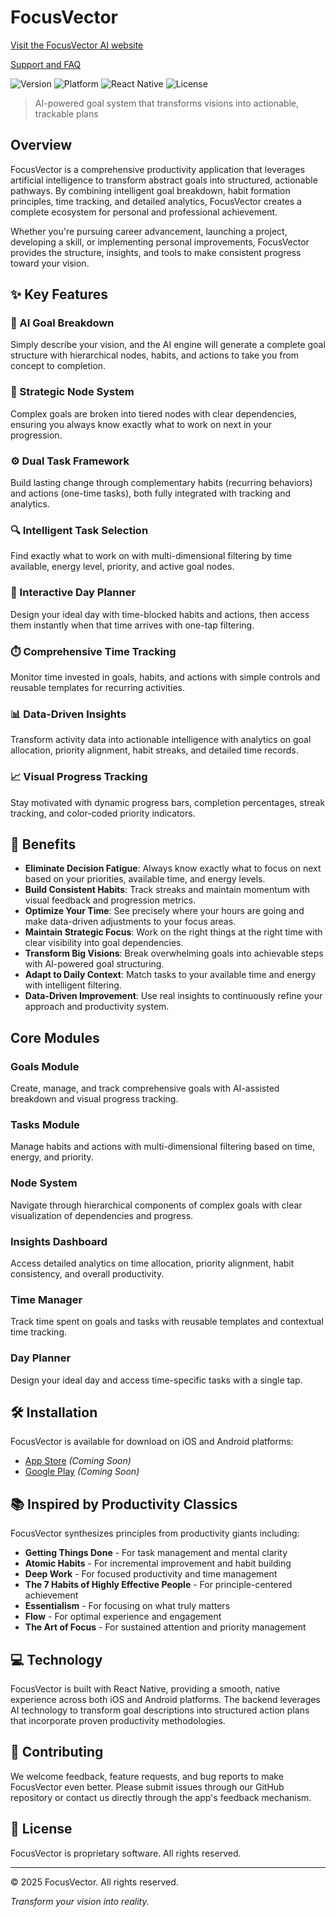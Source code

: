 # FocusVector

[Visit the FocusVector AI website](https://curtis-gaye7.github.io/focusvector-ai-website/index.html)

[Support and FAQ](https://curtis-gaye7.github.io/focusvector-website/support.html)

![Version](https://img.shields.io/badge/version-1.0.0-blue.svg)
![Platform](https://img.shields.io/badge/platform-iOS%20%7C%20Android-lightgrey.svg)
![React Native](https://img.shields.io/badge/React%20Native-latest-61dafb.svg)
![License](https://img.shields.io/badge/license-Proprietary-red.svg)

> AI-powered goal system that transforms visions into actionable, trackable plans

## Overview

FocusVector is a comprehensive productivity application that leverages artificial intelligence to transform abstract goals into structured, actionable pathways. By combining intelligent goal breakdown, habit formation principles, time tracking, and detailed analytics, FocusVector creates a complete ecosystem for personal and professional achievement.

Whether you're pursuing career advancement, launching a project, developing a skill, or implementing personal improvements, FocusVector provides the structure, insights, and tools to make consistent progress toward your vision.

## ✨ Key Features

### 🤖 AI Goal Breakdown
Simply describe your vision, and the AI engine will generate a complete goal structure with hierarchical nodes, habits, and actions to take you from concept to completion.

### 🌳 Strategic Node System
Complex goals are broken into tiered nodes with clear dependencies, ensuring you always know exactly what to work on next in your progression.

### ⚙️ Dual Task Framework
Build lasting change through complementary habits (recurring behaviors) and actions (one-time tasks), both fully integrated with tracking and analytics.

### 🔍 Intelligent Task Selection
Find exactly what to work on with multi-dimensional filtering by time available, energy level, priority, and active goal nodes.

### 📅 Interactive Day Planner
Design your ideal day with time-blocked habits and actions, then access them instantly when that time arrives with one-tap filtering.

### ⏱️ Comprehensive Time Tracking
Monitor time invested in goals, habits, and actions with simple controls and reusable templates for recurring activities.

### 📊 Data-Driven Insights
Transform activity data into actionable intelligence with analytics on goal allocation, priority alignment, habit streaks, and detailed time records.

### 📈 Visual Progress Tracking
Stay motivated with dynamic progress bars, completion percentages, streak tracking, and color-coded priority indicators.

## 🎯 Benefits

- **Eliminate Decision Fatigue**: Always know exactly what to focus on next based on your priorities, available time, and energy levels.
- **Build Consistent Habits**: Track streaks and maintain momentum with visual feedback and progression metrics.
- **Optimize Your Time**: See precisely where your hours are going and make data-driven adjustments to your focus areas.
- **Maintain Strategic Focus**: Work on the right things at the right time with clear visibility into goal dependencies.
- **Transform Big Visions**: Break overwhelming goals into achievable steps with AI-powered goal structuring.
- **Adapt to Daily Context**: Match tasks to your available time and energy with intelligent filtering.
- **Data-Driven Improvement**: Use real insights to continuously refine your approach and productivity system.

## Core Modules

### Goals Module
Create, manage, and track comprehensive goals with AI-assisted breakdown and visual progress tracking.

### Tasks Module
Manage habits and actions with multi-dimensional filtering based on time, energy, and priority.

### Node System
Navigate through hierarchical components of complex goals with clear visualization of dependencies and progress.

### Insights Dashboard
Access detailed analytics on time allocation, priority alignment, habit consistency, and overall productivity.

### Time Manager
Track time spent on goals and tasks with reusable templates and contextual time tracking.

### Day Planner
Design your ideal day and access time-specific tasks with a single tap.

## 🛠️ Installation

FocusVector is available for download on iOS and Android platforms:

- [App Store](#) *(Coming Soon)*
- [Google Play](#) *(Coming Soon)*

## 📚 Inspired by Productivity Classics

FocusVector synthesizes principles from productivity giants including:

- **Getting Things Done** - For task management and mental clarity
- **Atomic Habits** - For incremental improvement and habit building
- **Deep Work** - For focused productivity and time management
- **The 7 Habits of Highly Effective People** - For principle-centered achievement
- **Essentialism** - For focusing on what truly matters
- **Flow** - For optimal experience and engagement
- **The Art of Focus** - For sustained attention and priority management

## 💻 Technology

FocusVector is built with React Native, providing a smooth, native experience across both iOS and Android platforms. The backend leverages AI technology to transform goal descriptions into structured action plans that incorporate proven productivity methodologies.

## 🤝 Contributing

We welcome feedback, feature requests, and bug reports to make FocusVector even better. Please submit issues through our GitHub repository or contact us directly through the app's feedback mechanism.

## 📄 License

FocusVector is proprietary software. All rights reserved.

---

© 2025 FocusVector. All rights reserved.

*Transform your vision into reality.*
